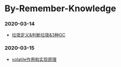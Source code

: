 # By-Remember-Knowledge
### 2020-03-14
- [垃圾定义&判断垃圾&3种GC](https://github.com/bluetmacc/By-Remember-Knowledge/blob/main/2020-3-14/判断垃圾回收和GC.md)
### 2020-03-15
- [volatile作用和实现原理](https://github.com/bluetmacc/By-Remember-Knowledge/blob/main/2020-3-15/volatile作用和实现原理.md) 